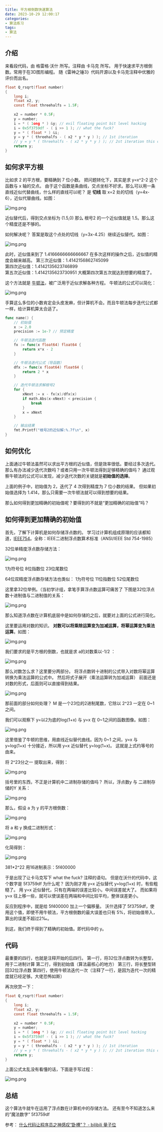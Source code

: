 ```yaml
---
title: 平方根倒数快速算法
date: 2023-10-29 12:00:17
categories:
- 算法练习
tags:
- 算法
---
```


## 介绍

来看段代码，由 格雷格·沃什 所写。注释由 卡马克 所写。
用于快速求平方根倒数。常用于在3D图形编程。
随《雷神之锤3》代码开源以及卡马克注释中优雅的评价而出名。

~~~c
float Q_rsqrt(float number)
{
    long i;
    float x2, y;
    const float threehalfs = 1.5F;
    
    x2 = number * 0.5F;
    y = number;
    i = * ( 1ong * ) &y; // evil floating point bit level hacking
    i = 0x5f3759df - ( i >> 1 ); // what the fuck?
    y = * ( float * ) &i;
    y = y * ( threehalfs - ( x2 * y * y ) ); // 1st iteration
    // y = y * ( threehalfs - ( x2 * y * y ) ); // 2st iteration this can be removed
    return y;
}
~~~

## 如何求平方根

比如求 2 的平方根，要精确到 7 位小数。
把问题转化下，其实是求 y=x^2-2 这个函数与 x 轴的交点。
由于这个函数是条曲线，交点坐标不好求。那么可以用一条直线近似代替曲线，什么样的直线可以呢？
是 **切线**
取 x=2 处的切线（y=4x-6），近似代替曲线。如图：

![img.png](../images/平方根倒数快速算法/x=2切线.png)

近似替代后，得到交点坐标为 (1.5,0) 那么 根号2 的一个近似值就是 1.5。那么这个精度还是不够的。

如何解决呢？
答案是取这个点处的切线（y=3x-4.25）继续近似替代。如图：

![img.png](../images/平方根倒数快速算法/x=1.5切线.png)

此时，近似值来到了 1.4166666666666667
在多次这样的操作之后，近似值的精度会越来越高。
第三次近似值：1.4142156862745099       
第四次近似值：1.4142135623746899       
第五次近似值：1.4142135623730951
大概第四次第五次就达到想要的精度了。

这个方法就是 [牛顿法](https://zh.wikipedia.org/zh-tw/%E7%89%9B%E9%A1%BF%E6%B3%95)，被广泛用于近似求解各种方程。
牛顿法的公式可以简化：

![img.png](../images/平方根倒数快速算法/牛顿法简化公式.png)

手算这么多位的小数肯定会头皮发麻，但计算机不会。而且牛顿法每步迭代公式都一样，给计算机算太合适了。
~~~go
func name() {
	// 初始值
	x := 2.0
	precision := 1e-7 // 预定精度

	// 牛顿法迭代函数
	fx := func(x float64) float64 {
		return x*x - 2
	}

	// 牛顿法迭代公式（导函数）
	dfx := func(x float64) float64 {
		return 2 * x
	}

	// 迭代牛顿法求解根号2
	for {
		xNext := x - fx(x)/dfx(x)
		if math.Abs(x-xNext) < precision {
			break
		}
		x = xNext
	}

	// 输出结果
	fmt.Printf("根号2的近似解:%.7f\n", x)
}
~~~

## 如何优化

上面通过牛顿法虽然可以求出平方根的近似值，但是效率很低。要经过多次迭代。
那么有办法减少迭代次数吗？或者只用一次牛顿法得到足够精确的值吗？
通过观察牛顿法的公式可以发现，减少迭代次数的关键就是**初始值的选择**。

上面的例子中，初始值为 2，迭代了 4 次得到精度为 7 位小数的结果。
但如果初始值选择为 1.414，那么只需要一次牛顿法就可以得到想要的结果。

那么如何得到更加精确的初始值呢？要得到的不就是“更加精确的初始值”吗？

## 如何得到更加精确的初始值

首先，了解下计算机是如何存储浮点数的。
学习过计算机组成原理的应该都知道，[IEEE754](https://zh.wikipedia.org/wiki/IEEE_754)。全称：IEEE二进制浮点数算术标准（ANSI/IEEE Std 754-1985）

32位单精度浮点数存储方法：

![img.png](../images/平方根倒数快速算法/32位单精度浮点数.png)

1为符号位 8位指数位 23位尾数位

64位双精度浮点数存储方法也类似：
1为符号位 11位指数位 52位尾数位

这里拿32位举例。（当初学计组，拿笔手算浮点数运算可痛苦了
下图是32位浮点数十进制值与二进制值的关系：

![img.png](../images/平方根倒数快速算法/32位单精度浮点数值.png)

那么知道浮点数在计算机底层中是如何存储的之后，就要对上面的公式进行简化。

这里要运用对数的知识。
**对数可以将乘除运算变为加减运算，将幂运算变为乘法运算**。如图：

![img.png](../images/平方根倒数快速算法/对数.png)

我们要求的是平方根的倒数，也就是求 a的对数乘以-1/2 ：

![img.png](../images/平方根倒数快速算法/对数1.png)

那么对数怎么求？这里要分两部分。
将浮点数转十进制的公式带入对数将幂运算转换为乘法运算的公式中。
然后将式子展开（乘法运算转为加减运算）
前面还是对数的形式，后面则可以直接得到结果。

![img.png](../images/平方根倒数快速算法/运算结果.png)

那前面的部分如何处理？
M 是一个23位的2进制尾数，它除以 2^23 一定在 0~1 之间。

我们可以观察下 y=以2为底的log(1+x) 与 y=x 在 0~1之间的函数图像。如图： 

![img.png](../images/平方根倒数快速算法/y=x与y=log(1+x).png)

这里借鉴了牛顿的思维，用直线近似替代曲线。因为 0~1 之间，y=x 与 y=log(1+x) 十分接近，所以用 y=x 近似替代 y=log(1+x)。
这就是上式约等号的由来。

将 2^23分之一 提取出来，得到：

![img.png](../images/平方根倒数快速算法/运算结果1.png)

括号里的东西，不正是计算机中二进制存储的值吗？
所以，浮点数y 与 二进制存储的Y 关系：

![img.png](../images/平方根倒数快速算法/关系.png)

那么，假设 a 为 y 的平方根倒数：

![img.png](../images/平方根倒数快速算法/公式1.png)

将 a 和 y 换成二进制形式：

![img.png](../images/平方根倒数快速算法/公式2.png)

化简得到：

![img.png](../images/平方根倒数快速算法/公式3.png)

381*2^22 用16进制表示：5f400000

于是出现了让卡马克写下 what the fuck? 注释的语句。
但是在沃什的代码中，这个数字是 5f3759df 
为什么呢？
因为刚才用 y=x 近似替代 y=log(1+x) 时，有些粗糙了。
用 y=x 近似替代，只有在两端的误差比较小。中间误差就大了。
而如果将 y=x 往上移一些，就可以使误差在两端和中间比较平均，整体误差更小。

反应到程序中，就是给 5f400000 加上一个偏移量。
沃什选择了 5f3759df，使用这个值，即使不用牛顿法，平方根倒数的最大误差也只有 5%，将初始值带入，算出的误差不超过2‰。

到这，我们终于得到了精确的初始值。即代码中的 y。

## 代码

最重要的四行，也就是注释开始的后四行。
第一行，将32位浮点数转为长整型，用于二进制计算
第二行，得到初始值（算法最核心的地方）
第三行，将长整型转回32位浮点数
第四行，使用牛顿法迭代一次（注释了一行，是因为迭代一次的精度就已经足够。大佬恐怖如斯）

再次欣赏一下：

~~~c
float Q_rsqrt(float number)
{
    long i;
    float x2, y;
    const float threehalfs = 1.5F;
    
    x2 = number * 0.5F;
    y = number;
    i = * ( 1ong * ) &y; // evil floating point bit level hacking
    i = 0x5f3759df - ( i >> 1 ); // what the fuck?
    y = * ( float * ) &i;
    y = y * ( threehalfs - ( x2 * y * y ) ); // 1st iteration
    // y = y * ( threehalfs - ( x2 * y * y ) ); // 2st iteration this can be removed
    return y;
}
~~~

上面公式太乱没有看懂的话，下面是手写过程：

![img.png](../images/平方根倒数快速算法/手写过程.jpg)

## 总结

这个算法牛就牛在运用了浮点数在计算机中的存储方法。
还有至今不知道怎么来的”魔法数字“ 5f3759df

参考：
[什么代码让程序员之神感叹“卧槽”？ - bilibili 量子位](https://www.bilibili.com/video/BV18j411i7bp/)
